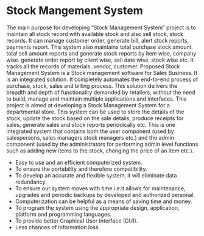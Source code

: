 # Stock Mangement System

The main purpose for developing “Stock Management System” project is to maintain all stock record with available stock and also sell stock, stock records. It can manage customer order, generate bill, alert stock reports, payments report. This system also maintains total purchase stock amount, total sell amount reports and generate stock reports by item wise, company wise. generate order report by client wise, sell date wise, stock wise etc. It tracks all the records of materials, vendor, customer. Proposed Stock Management System is a Stock management software for Sales Business. It is an integrated solution. It completely automates the end-to-end process of purchase, stock, sales and billing process. This solution delivers the breadth and depth of functionality demanded by retailers, without the need to build, manage and maintain multiple applications and interfaces. This project is aimed at developing a Stock Management System for a departmental store. This system can be used to store the details of the stock, update the stock based on the sale details, produce receipts for sales, generate sales and stock reports periodically etc. This is one integrated system that contains both the user component (used by salespersons, sales managers stock managers etc.) and the admin component (used by the administrators for performing admin level functions such as adding new items to the stock, changing the price of an item etc.).
* Easy to use and an efficient computerized system.
* To ensure the portability and therefore compatibility.
* To develop an accurate and flexible system, it will eliminate data redundancy.
* To ensure our system moves with time i.e.it allows for maintenance, upgrades and periodic backups by developed and authorized personal.
* Computerization can be helpful as a means of saving time and money.
* To program the system using the appropriate design, application, platform and programming languages.
* To provide better Graphical User Interface (GUI).
* Less chances of information loss.

